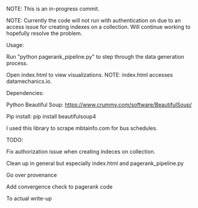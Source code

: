 NOTE: This is an in-progress commit. 

NOTE: Currently the code will not run with authentication on due to an access issue for creating indexes on a collection.
Will continue working to hopefully resolve the problem.

Usage:

Run "python pagerank_pipeline.py" to step through the data generation process.

Open index.html to view visualizations. NOTE: index.html accesses datamechanics.io.

Dependencies:

Python Beautiful Soup: https://www.crummy.com/software/BeautifulSoup/

Pip install: pip install beautifulsoup4

I used this library to scrape mbtainfo.com for bus schedules.

TODO:

Fix authorization issue when creating indeces on collection.

Clean up in general but especially index.html and pagerank_pipeline.py

Go over provenance

Add convergence check to pagerank code

To actual write-up
